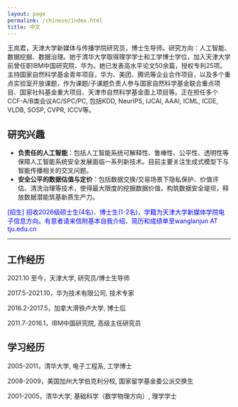 ```yaml
---
layout: page
permalink: /chinese/index.html
title: 中文
---
```


王岚君，天津大学新媒体与传播学院研究员，博士生导师。研究方向：人工智能、数据挖掘、数据治理。她于清华大学取得理学学士和工学博士学位，加入天津大学前曾任职IBM中国研究院、华为。她已发表高水平论文50余篇，授权专利25项。主持国家自然科学基金青年项目，华为、美团、腾讯等企业合作项目，以及多个重点实验室开放课题，作为课题/子课题负责人参与国家自然科学基金联合重点项目、国家社科基金重大项目、天津市自然科学基金面上项目等。正在担任多个CCF-A/B类会议AC/SPC/PC, 包括KDD, NeurIPS, IJCAI, AAAI, ICML, ICDE, VLDB, SOSP, CVPR, ICCV等。

## 研究兴趣
- **负责任的人工智能**：包括人工智能系统可解释性、鲁棒性、公平性、透明性等保障人工智能系统安全发展面临一系列新技术。目前主要关注生成式模型下与智能传播相关的交叉问题。
- **安全公平的数据估值与定价**：包括数据交换/交易场景下隐私保护、价值评估、清洗治理等技术，使得最大限度的挖掘数据价值，构筑数据安全堤坝，释放数据潜能筑基新质生产力。

<span style="color:blue">[招生] 招收2026级硕士生(4名)、博士生(1-2名)，学籍为天津大学新媒体学院电子信息方向。有意者请来信附基本自我介绍、简历和成绩单至wanglanjun AT tju.edu.cn<span>

---
## 工作经历

2021.10 至今，天津大学, 研究员/博士生导师

2017.5-2021.10，华为技术有限公司, 技术专家

2016.2-2017.5，加拿大滑铁卢大学, 博士后

2011.7-2016.1，IBM中国研究院, 高级主任研究员

## 学习经历

2005-2011，清华大学, 电子工程系, 工学博士

2008-2009，美国加州大学伯克利分校, 国家留学基金委公派交换生

2001-2005，清华大学, 基础科学（数学物理方向）, 理学学士
